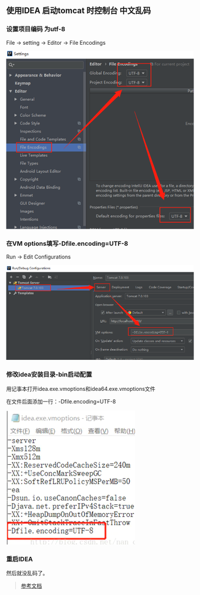 ## 使用IDEA 启动tomcat 时控制台 中文乱码

### 设置项目编码 为utf-8 

File -> setting -> Editor -> File Encodings 

![](..\image\tomcat\乱码设置1.png)

### 在VM options填写-Dfile.encoding=UTF-8

Run -> Edit Configurations 

![](..\image\tomcat\乱码设置.png)

### 修改idea安装目录-bin启动配置

用记事本打开idea.exe.vmoptions和idea64.exe.vmoptions文件

在文件后面添加一行：-Dfile.encoding=UTF-8

![](..\image\tomcat\修改idea启动配置.png)

### 重启IDEA

然后就没乱码了。

> [参考文档](https://www.jianshu.com/p/2aa7284cb8a1)